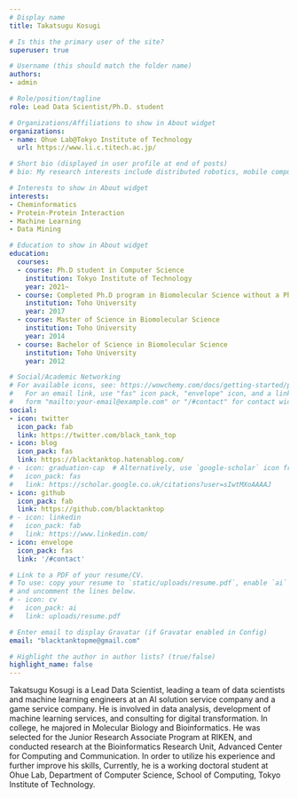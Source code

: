 ```yaml
---
# Display name
title: Takatsugu Kosugi

# Is this the primary user of the site?
superuser: true

# Username (this should match the folder name)
authors:
- admin

# Role/position/tagline
role: Lead Data Scientist/Ph.D. student

# Organizations/Affiliations to show in About widget
organizations:
- name: Ohue Lab@Tokyo Institute of Technology
  url: https://www.li.c.titech.ac.jp/

# Short bio (displayed in user profile at end of posts)
# bio: My research interests include distributed robotics, mobile computing and programmable matter.

# Interests to show in About widget
interests:
- Cheminformatics
- Protein-Protein Interaction
- Machine Learning
- Data Mining

# Education to show in About widget
education:
  courses:
  - course: Ph.D student in Computer Science
    institution: Tokyo Institute of Technology
    year: 2021~
  - course: Completed Ph.D program in Biomolecular Science without a Ph.D. degree
    institution: Toho University
    year: 2017
  - course: Master of Science in Biomolecular Science
    institution: Toho University
    year: 2014
  - course: Bachelor of Science in Biomolecular Science
    institution: Toho University
    year: 2012

# Social/Academic Networking
# For available icons, see: https://wowchemy.com/docs/getting-started/page-builder/#icons
#   For an email link, use "fas" icon pack, "envelope" icon, and a link in the
#   form "mailto:your-email@example.com" or "/#contact" for contact widget.
social:
- icon: twitter
  icon_pack: fab
  link: https://twitter.com/black_tank_top
- icon: blog
  icon_pack: fas
  link: https://blacktanktop.hatenablog.com/
# - icon: graduation-cap  # Alternatively, use `google-scholar` icon from `ai` icon pack
#   icon_pack: fas
#   link: https://scholar.google.co.uk/citations?user=sIwtMXoAAAAJ
- icon: github
  icon_pack: fab
  link: https://github.com/blacktanktop
# - icon: linkedin
#   icon_pack: fab
#   link: https://www.linkedin.com/
- icon: envelope
  icon_pack: fas
  link: '/#contact'

# Link to a PDF of your resume/CV.
# To use: copy your resume to `static/uploads/resume.pdf`, enable `ai` icons in `params.toml`, 
# and uncomment the lines below.
# - icon: cv
#   icon_pack: ai
#   link: uploads/resume.pdf

# Enter email to display Gravatar (if Gravatar enabled in Config)
email: "blacktanktopme@gmail.com"

# Highlight the author in author lists? (true/false)
highlight_name: false
---
```


Takatsugu Kosugi is a Lead Data Scientist, leading a team of data scientists and machine learning engineers at an AI solution service company and a game service company. He is involved in data analysis, development of machine learning services, and consulting for digital transformation. In college, he majored in Molecular Biology and Bioinformatics. He was selected for the Junior Research Associate Program at RIKEN, and conducted research at the Bioinformatics Research Unit, Advanced Center for Computing and Communication. In order to utilize his experience and further improve his skills, Currently, he is a working doctoral student at Ohue Lab, Department of Computer Science, School of Computing, Tokyo Institute of Technology.

<!-- {{< icon name="download" pack="fas" >}} Download my {{< staticref "uploads/demo_resume.pdf" "newtab" >}}resumé{{< /staticref >}}. -->
